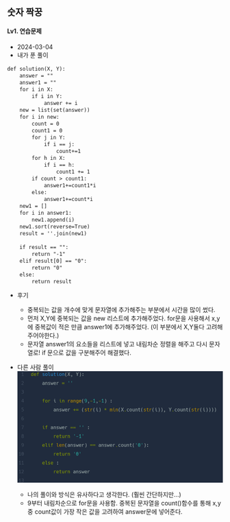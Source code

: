 ## 숫자 짝꿍  
#### Lv1. 연습문제  

* 2024-03-04  
* 내가 푼 풀이  
```
def solution(X, Y):
    answer = ""
    answer1 = ""
    for i in X:
        if i in Y:
            answer += i
    new = list(set(answer))
    for i in new:
        count = 0
        count1 = 0 
        for j in Y:
            if i == j:
                count+=1
        for h in X:
            if i == h:
                count1 += 1
        if count > count1:
            answer1+=count1*i
        else:
            answer1+=count*i
    new1 = []
    for i in answer1:
        new1.append(i)
    new1.sort(reverse=True)
    result = ''.join(new1)

    if result == "":
        return "-1"
    elif result[0] == "0":
        return "0"
    else:
        return result
```

* 후기  
    * 중복되는 값을 개수에 맞게 문자열에 추가해주는 부분에서 시간을 많이 썼다.  
    * 먼저 X,Y에 중복되는 값을 new 리스트에 추가해주었다. for문을 사용해서 x,y에 중복값이 적은 만큼 answer1에 추가해주었다. (이 부분에서 X,Y둘다 고려해주어야한다.)  
    * 문자열 answer1의 요소들을 리스트에 넣고 내림차순 정렬을 해주고 다시 문자열로!  if 문으로 값을 구분해주어 해결했다.  

* 다른 사람 풀이  
    <img src="./img/image13.png">  

    * 나의 풀이와 방식은 유사하다고 생각한다. (훨씬 간단하지만...)  
    * 9부터 내림차순으로 for문을 사용함. 중복된 문자열을 count()함수를 통해 x,y중 count값이 가장 작은 값을 고려하여 answer문에 넣어준다.  